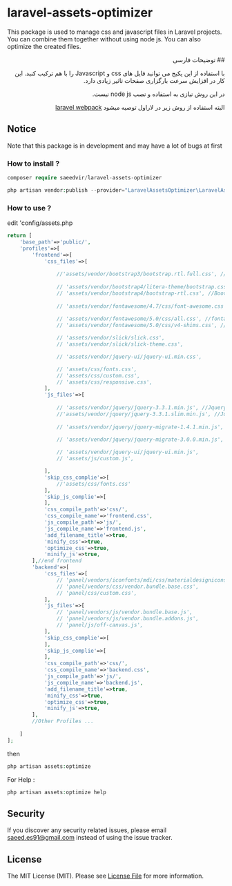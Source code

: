 # laravel-assets-optimizer
This package is used to manage css and javascript files in Laravel projects. You can combine them together without using node js. You can also optimize the created files.

<div lang="fa" dir="rtl">
## توضیحات فارسی

با استفاده از این پکیج می توانید فایل های css و Javascript را با هم ترکیب کنید.
این کار در افزایش سرعت بارگزاری صفحات تاثیر زیادی دارد.

در این روش نیازی به استفاده و نصب node js نیست.

البته استفاده از روش زیر در لاراول توصیه میشود
[laravel webpack](https://laravel.com/docs/5.7/mix)

</div>

## Notice
Note that this package is in development and may have a lot of bugs at first

### How to install ?

```php
composer require saeedvir/laravel-assets-optimizer
```

```php
php artisan vendor:publish --provider="LaravelAssetsOptimizer\LaravelAssetsOptimizerServiceProvider"
```

### How to use ?

edit 'config/assets.php
```php
return [
    'base_path'=>'public/',
    'profiles'=>[
        'frontend'=>[
            'css_files'=>[
                
                //'assets/vendor/bootstrap3/bootstrap.rtl.full.css', //Bootstrap 3
                
                // 'assets/vendor/bootstrap4/litera-theme/bootstrap.css', //Bootstrap 4
                // 'assets/vendor/bootstrap4/bootstrap-rtl.css', //Bootstrap 4
                
                // 'assets/vendor/fontawesome/4.7/css/font-awesome.css', //fontawesome 4.7
                
                // 'assets/vendor/fontawesome/5.0/css/all.css', //fontawesome 5.0
                // 'assets/vendor/fontawesome/5.0/css/v4-shims.css', //fontawesome 5.0

                // 'assets/vendor/slick/slick.css',
                // 'assets/vendor/slick/slick-theme.css',

                // 'assets/vendor/jquery-ui/jquery-ui.min.css',

                // 'assets/css/fonts.css',
                // 'assets/css/custom.css',
                // 'assets/css/responsive.css',
            ],
            'js_files'=>[
                
                // 'assets/vendor/jquery/jquery-3.3.1.min.js', //Jquery 3
                //'assets/vendor/jquery/jquery-3.3.1.slim.min.js', //Jquery 3 Slim (No Ajax And Effects)
                
                // 'assets/vendor/jquery/jquery-migrate-1.4.1.min.js', //Jquery 1+ migrate
                
                // 'assets/vendor/jquery/jquery-migrate-3.0.0.min.js', //Jquery 3+ migrate

                // 'assets/vendor/jquery-ui/jquery-ui.min.js',
                // 'assets/js/custom.js',

            ],
            'skip_css_complie'=>[
                //'assets/css/fonts.css'
            ],
            'skip_js_complie'=>[
            ],
            'css_compile_path'=>'css/',
            'css_compile_name'=>'frontend.css',
            'js_compile_path'=>'js/',
            'js_compile_name'=>'frontend.js',
            'add_filename_title'=>true,
            'minify_css'=>true,
            'optimize_css'=>true,
            'minify_js'=>true,
        ],//end frontend
        'backend'=>[
            'css_files'=>[
                // 'panel/vendors/iconfonts/mdi/css/materialdesignicons.min.css',
                // 'panel/vendors/css/vendor.bundle.base.css',
                // 'panel/css/custom.css',
            ],
            'js_files'=>[
                // 'panel/vendors/js/vendor.bundle.base.js',
                // 'panel/vendors/js/vendor.bundle.addons.js',
                // 'panel/js/off-canvas.js',
            ],
            'skip_css_complie'=>[
            ],
            'skip_js_complie'=>[
            ],
            'css_compile_path'=>'css/',
            'css_compile_name'=>'backend.css',
            'js_compile_path'=>'js/',
            'js_compile_name'=>'backend.js',
            'add_filename_title'=>true,
            'minify_css'=>true,
            'optimize_css'=>true,
            'minify_js'=>true,
        ],
        //Other Profiles ...
        
    ]
];
```

then

```php
php artisan assets:optimize
```

For Help :
```php
php artisan assets:optimize help
```

## Security

If you discover any security related issues, please email [saeed.es91@gmail.com](mailto:saeed.es91@gmail.com) instead of using the issue tracker.

## License

The MIT License (MIT). Please see [License File](LICENSE.md) for more information.

